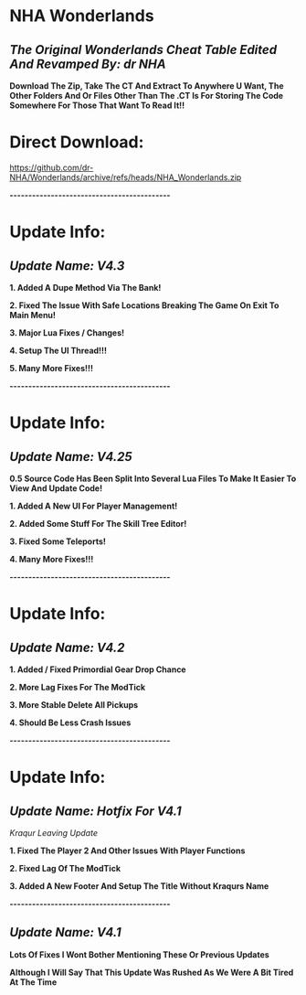 # **NHA Wonderlands**
## *The Original Wonderlands Cheat Table Edited And Revamped By: dr NHA*

**Download The Zip, Take The CT And Extract To Anywhere U Want, The Other Folders And Or Files Other Than The .CT Is For Storing The Code Somewhere For Those That Want To Read It!!**

# **Direct Download:**
https://github.com/dr-NHA/Wonderlands/archive/refs/heads/NHA_Wonderlands.zip

**-------------------------------------------**

# **Update Info:**
## *Update Name: V4.3*

**1. Added A Dupe Method Via The Bank!**

**2. Fixed The Issue With Safe Locations Breaking The Game On Exit To Main Menu!**

**3. Major Lua Fixes / Changes!**

**4. Setup The UI Thread!!!**

**5. Many More Fixes!!!**

**-------------------------------------------**

# **Update Info:**
## *Update Name: V4.25*

**0.5 Source Code Has Been Split Into Several Lua Files To Make It Easier To View And Update Code!**

**1. Added A New UI For Player Management!**

**2. Added Some Stuff For The Skill Tree Editor!**

**3. Fixed Some Teleports!**

**4. Many More Fixes!!!**

**-------------------------------------------**

# **Update Info:**
## *Update Name: V4.2*

**1. Added / Fixed Primordial Gear Drop Chance**

**2. More Lag Fixes For The ModTick**

**3. More Stable Delete All Pickups**

**4. Should Be Less Crash Issues**

**-------------------------------------------**

# **Update Info:**
## *Update Name: Hotfix For V4.1*

*Kraqur Leaving Update*

**1. Fixed The Player 2 And Other Issues With Player Functions**

**2. Fixed Lag Of The ModTick**

**3. Added A New Footer And Setup The Title Without Kraqurs Name**


**-------------------------------------------**

## *Update Name: V4.1*

**Lots Of Fixes I Wont Bother Mentioning These Or Previous Updates**

**Although I Will Say That This Update Was Rushed As We Were A Bit Tired At The Time**

